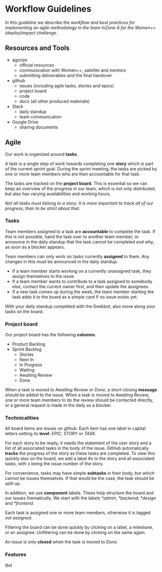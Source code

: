 # Workflow Guidelines

*In this guideline we describe the workflow and best practices for implementing an agile methodology in the team InZone A for the Women++ (deploy)impact challenge.*

## Resources and Tools

- agorize
  - official resources
  - communication with Women++, satellite and mentors
  - submitting deliverables and the final handover
- github
  - issues (including agile tasks, stories and epics)
  - project board
  - code
  - docs (all other produced materials)
- Slack
  - daily standup
  - team communication
- Google Drive
  - sharing documents

## Agile

Our work is organized around **tasks**.

A task is a single step of work towards completing one **story** which is part of the current sprint goal. During the sprint meeting, the tasks are picked by one or more team members who are then accountable for that task.

The tasks are tracked on the **project board**. This is essential so we can keep an overview of the progress in our team, which is not only distributed, but also has varying availabilities and working hours.

*Not all tasks must belong to a story. It is more important to track all of our progress, than to be strict about that.*

### Tasks

Team members assigned to a task are **accountable** to complete the task. If this is not possible, hand the task over to another team member, or announce in the daily standup that the task cannot be completed and why, as soon as a blocker appears.

Team members can only work on tasks currently **assigned** to them. Any changes in this must be announced in the daily standup.
  - If a team member starts working on a currently unassigned task, they assign themselves to the issue.
  - If a team member wants to contribute to a task assigned to somebody else, contact the current owner first, and then update the assignees.
  - If a new task comes up during the week, the team member starting the task adds it to the board as a simple card if no issue exists yet.

With your daily standup completed with the Geekbot, also move along your tasks on the board.

### Project board

Our project board has the following **columns**:

- Product Backlog
- Sprint Backlog
  - Stories
  - Next In
  - In Progress
  - Waiting
  - Awaiting Review
  - Done

When a task is moved to *Awaiting Review* or *Done*, a short closing **message** should be added to the issue. When a task is moved to *Awaiting Review*, one or more team members to do the review should be contacted directly, or a general request is made in the daily as a blocker.

### Technicalities

All board items are issues on github. Each item has one label in capital letters setting its **level**: *EPIC*, *STORY* or *TASK*. 

For each story to be ready, it needs the statement of the user story and a list of all associated tasks in the body of the issue. GitHub automatically **tracks** the progress of the story as these tasks are completed. To view this quickly also on the board, we add a label #x to the story and all associated tasks, with x being the issue number of the story.

For convenience, tasks may have simple **subtasks** in their body, but which cannot be issues themselves. If that would be the case, the task should be split up.

In addition, we use **component** labels. These help structure the board and our issues thematically. We start with the labels *\*admin*, *\*backend*, *\*design* and *\*frontend*.

Each task is assigned one or more team members, otherwise it is tagged *not assigned*.

Filtering the board can be done quickly by clicking on a label, a milestone, or an assignee. Unfiltering can be done by clicking on the same again.

An issue is only **closed** when the task is moved to *Done*.

### Features

*tbd*
